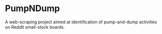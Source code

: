 # PumpNDump

A web-scraping project aimed at identification of pump-and-dump activities on Reddit small-stock boards.

